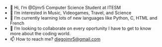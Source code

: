 - 👋 Hi, I’m @Djmr5 Computer Science Student at ITESM
- 👀 I’m interested in Music, Videogames, Travel, and Science
- 🌱 I’m currently learning lots of new languages like Python, C, HTML and French
- 💞️ I’m looking to collaborate on every oportunity I have to get to know more about the coding world.
- 📫 How to reach me?
      diegojmr5@gmail.com

<!---
Djmr5/Djmr5 is a ✨ special ✨ repository because its `README.md` (this file) appears on your GitHub profile.
You can click the Preview link to take a look at your changes.
--->
